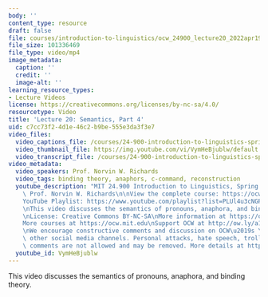 ```yaml
---
body: ''
content_type: resource
draft: false
file: courses/introduction-to-linguistics/ocw_24900_lecture20_2022apr19_360p_16_9.mp4
file_size: 101336469
file_type: video/mp4
image_metadata:
  caption: ''
  credit: ''
  image-alt: ''
learning_resource_types:
- Lecture Videos
license: https://creativecommons.org/licenses/by-nc-sa/4.0/
resourcetype: Video
title: 'Lecture 20: Semantics, Part 4'
uid: c7cc73f2-4d1e-46c2-b9be-555e3da3f3e7
video_files:
  video_captions_file: /courses/24-900-introduction-to-linguistics-spring-2022/1iscT5XvcBr6Q7tRKpqW1B91yKtpMRuDi_transcript.webvtt
  video_thumbnail_file: https://img.youtube.com/vi/VymHeBjublw/default.jpg
  video_transcript_file: /courses/24-900-introduction-to-linguistics-spring-2022/1iscT5XvcBr6Q7tRKpqW1B91yKtpMRuDi_transcript.pdf
video_metadata:
  video_speakers: Prof. Norvin W. Richards
  video_tags: binding theory, anaphors, c-command, reconstruction
  youtube_description: "MIT 24.900 Introduction to Linguistics, Spring 2022\nInstructor:\
    \ Prof. Norvin W. Richards\n\nView the complete course: https://ocw.mit.edu/courses/24-900-introduction-to-linguistics-spring-2022/\n\
    YouTube Playlist: https://www.youtube.com/playlist?list=PLUl4u3cNGP63BZGNOqrF2qf_yxOjuG35j\n\
    \nThis video discusses the semantics of pronouns, anaphora, and binding theory.\n\
    \nLicense: Creative Commons BY-NC-SA\nMore information at https://ocw.mit.edu/terms\n\
    More courses at https://ocw.mit.edu\nSupport OCW at http://ow.ly/a1If50zVRlQ\n\
    \nWe encourage constructive comments and discussion on OCW\u2019s YouTube and\
    \ other social media channels. Personal attacks, hate speech, trolling, and inappropriate\
    \ comments are not allowed and may be removed. More details at https://ocw.mit.edu/comments.\n"
  youtube_id: VymHeBjublw
---
```

This video discusses the semantics of pronouns, anaphora, and binding theory.
